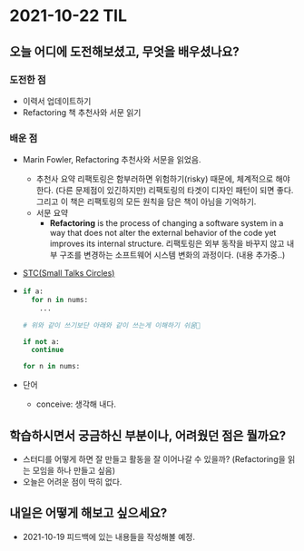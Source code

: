 # 2021-10-22 TIL 
## 오늘 어디에 도전해보셨고, 무엇을 배우셨나요?
### 도전한 점  
- 이력서 업데이트하기
- Refactoring 책 추천사와 서문 읽기 
### 배운 점 
- Marin Fowler, Refactoring 추천사와 서문을 읽었음. 
  - 추천사 요약
  리팩토링은 함부러하면 위험하기(risky) 때문에, 체계적으로 해야한다. (다른 문제점이 있긴하지만) 리팩토링의 타겟이 디자인 패턴이 되면 좋다. 그리고 이 책은 리팩토링의 모든 원칙을 담은 책이 아님을 기억하기. 
  - 서문 요약
    - **Refactoring** is the process of changing a software system in a way that does not alter the external behavior of the code yet improves its internal structure.
    리팩토링은 외부 동작을 바꾸지 않고 내부 구조를 변경하는 소프트웨어 시스템 변화의 과정이다. 
    (내용 추가중..)

- [STC(Small Talks Circles)](https://sites.google.com/site/philipskleung/small-talk-circles-stcs)
- ``` python
  if a:
    for n in nums:
      ...
      
  # 위와 같이 쓰기보단 아래와 같이 쓰는게 이해하기 쉬움

  if not a:
    continue

  for n in nums:
  ```
- 단어
  - conceive: 생각해 내다. 


## 학습하시면서 궁금하신 부분이나, 어려웠던 점은 뭘까요?
- 스터디를 어떻게 하면 잘 만들고 활동을 잘 이어나갈 수 있을까? (Refactoring을 읽는 모임을 하나 만들고 싶음)
- 오늘은 어려운 점이 딱히 없다. 


## 내일은 어떻게 해보고 싶으세요?
- 2021-10-19 피드백에 있는 내용들을 작성해볼 예정.